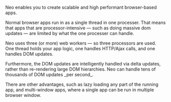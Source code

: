 Neo enables you to create scalable and high performant 
browser-based apps.

<div type="expander" caption="Normal Apps">
<p>
Normal browser apps run in as a single thread in one processer. 
That means that apps that are processor-intensive — such as doing 
massive dom updates — are limited by what the one processer can handle.
</p>
</div>

<div type="expander" caption="Neo">
<p>
Neo uses three (or more) web workers — so three processors are used.
One thread holds your app logic, one handles HTTP/Ajax calls, and
one handles DOM updates.
</p>
<p>
Furthermore, the DOM updates are intelligently handled via
delta updates, rather than re-rendering large DOM hierarchies.
Neo can handle tens of thousands of DOM updates _per second_.
</p>
</div>
 
<div type="expander" caption="And there's more...">
<p>
There are other advantages, such as lazy loading any part of the
running app, and multi-window apps, where a single app can be run
in multiple browser window. 
</p>
</div>